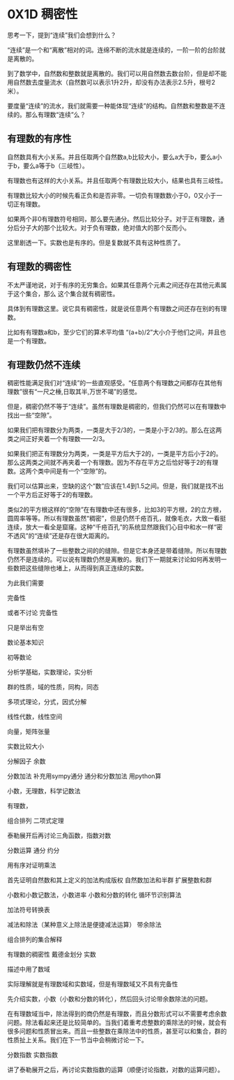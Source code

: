 # 0X1D 稠密性

思考一下，提到“连续”我们会想到什么？

“连续”是一个和“离散”相对的词。连绵不断的流水就是连续的，一阶一阶的台阶就是离散的。

到了数学中，自然数和整数就是离散的。我们可以用自然数去数台阶，但是却不能用自然数去度量流水（自然数可以表示1升2升，却没有办法表示2.5升，根号2米）。

要度量“连续”的流水，我们就需要一种能体现“连续”的结构。自然数和整数是不连续的。那么有理数“连续”么？

## 有理数的有序性

自然数具有大小关系。并且任取两个自然数a,b比较大小，要么a大于b，要么a小于b，要么a等于b（三岐性）。

有理数也有这样的大小关系。并且任取两个有理数比较大小，结果也具有三岐性。

有理数比较大小的时候先看正负和是否非零。一切负有理数数小于0，0又小于一切正有理数。

如果两个非0有理数符号相同，那么要先通分。然后比较分子。对于正有理数，通分后分子大的那个比较大。对于负有理数，绝对值大的那个反而小。

这里剧透一下。实数也是有序的。但是复数就不具有这种性质了。

## 有理数的稠密性

不太严谨地说，对于有序的无穷集合。如果其任意两个元素之间还存在其他元素属于这个集合，那么 这个集合就有稠密性。

具体到有理数这里。说它具有稠密性，就是说任意两个有理数之间还存在别的有理数。

比如有有理数a和b，至少它们的算术平均值 “(a+b)/2”大小介于他们之间，并且也是一个有理数。

## 有理数仍然不连续

稠密性能满足我们对“连续”的一些直观感受。“任意两个有理数之间都存在其他有理数”很有“一尺之棰,日取其半,万世不竭”的感觉。

但是，稠密仍然不等于“连续”。虽然有理数是稠密的，但我们仍然可以在有理数中找出一些“空隙”。

如果我们把有理数分为两类，一类是大于2/3的，一类是小于2/3的。那么在这两类之间正好夹着一个有理数——2/3。

如果我们把正有理数分为两类，一类是平方后大于2的，一类是平方后小于2的。那么这两类之间就不再夹着一个有理数。因为不存在平方之后恰好等于2的有理数。这两个类中间是有一个“空隙”的。

我们可以估算出来，空缺的这个“数”应该在1.4到1.5之间。但是，我们就是找不出一个平方后正好等于2的有理数。

类似2的平方根这样的“空隙”在有理数中还有很多，比如3的平方根，2的立方根，圆周率等等。所以有理数虽然“稠密”，但是仍然千疮百孔，就像毛衣，大致一看挺连续，放大一看全是窟窿。这种“千疮百孔”的系统显然跟我们心目中和水一样“密不透风”的“连续”还是存在很大距离的。

有理数虽然填补了一些整数之间的的缝隙。但是它本身还是带着缝隙。所以有理数仍然不是连续的。可以说有理数仍然是离散的。我们下一期就来讨论如何再发明一些数把这些缝隙也堵上，从而得到真正连续的实数。



为此我们需要

完备性

或者不讨论 完备性

只是举出有空

数论基本知识

初等数论

分析学基础，实数理论，实分析

群的性质，域的性质，同构，同态

多项式理论，分式，因式分解

线性代数，线性空间 

向量，矩阵张量

实数比较大小

分解因子
余数

分数加法
补充用sympy通分
通分和分数加法
用python算

小数，无理数，科学记数法

有理数，

组合排列
二项式定理

泰勒展开后再讨论三角函数，指数对数


分数运算
通分
约分



用有序对证明乘法

首先证明自然数和其上定义的加法构成版权
自然数加法和半群
扩展整数和群


小数和小数记数法，小数进率
小数和分数的转化
循环节识别算法

加法符号转换表



减法和除法（某种意义上除法是便捷减法运算）
带余除法

组合排列的集合解释



有理数的稠密性
戴德金划分
实数

描述中用了数域

实际理解就是有理数域和实数域，但是有理数域又不具有完备性



先介绍实数，小数（小数和分数的转化），然后回头讨论带余数除法的问题。

在有理数域当中，除法得到的商仍然是有理数，而且分数形式可以不需要考虑余数问题。除法看起来还是比较简单的。当我们着重考虑整数的乘除法的时候，就会有很多问题和性质冒出来。而且一些整数在乘除法中的性质，甚至可以和集合，群的性质扯上关系。我们在下一节当中会稍微讨论一下。

分数指数
实数指数

讲了泰勒展开之后，再讨论实数指数的运算（顺便讨论指数，对数的运算问题）。

